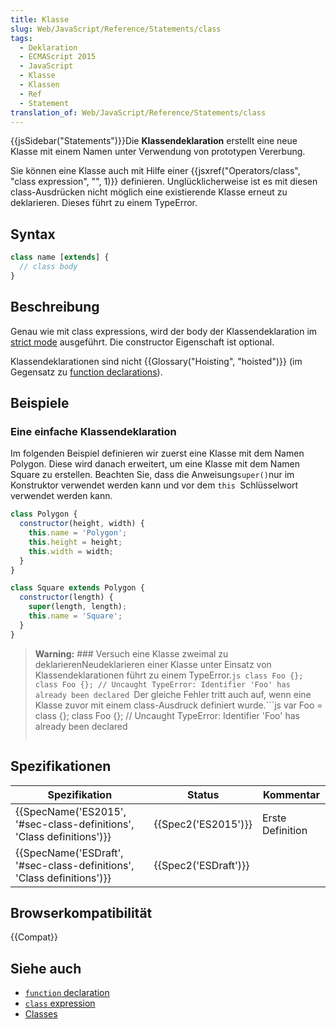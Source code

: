 ```yaml
---
title: Klasse
slug: Web/JavaScript/Reference/Statements/class
tags:
  - Deklaration
  - ECMAScript 2015
  - JavaScript
  - Klasse
  - Klassen
  - Ref
  - Statement
translation_of: Web/JavaScript/Reference/Statements/class
---
```

{{jsSidebar("Statements")}}Die **Klassendeklaration** erstellt eine neue Klasse mit einem Namen unter Verwendung von prototypen Vererbung.

Sie können eine Klasse auch mit Hilfe einer {{jsxref("Operators/class", "class expression", "", 1)}} definieren. Unglücklicherweise ist es mit diesen class-Ausdrücken nicht möglich eine existierende Klasse erneut zu deklarieren. Dieses führt zu einem TypeError.

## Syntax

```js
class name [extends] {
  // class body
}
```

## Beschreibung

Genau wie mit class expressions, wird der body der Klassendeklaration im [strict mode](/de/docs/Web/JavaScript/Reference/Strict_mode) ausgeführt. Die constructor Eigenschaft ist optional.

Klassendeklarationen sind nicht {{Glossary("Hoisting", "hoisted")}} (im Gegensatz zu [function declarations](/de/docs/Web/JavaScript/Reference/Statements/function)).

## Beispiele

### Eine einfache Klassendeklaration

Im folgenden Beispiel definieren wir zuerst eine Klasse mit dem Namen Polygon. Diese wird danach erweitert, um eine Klasse mit dem Namen Square zu erstellen. Beachten Sie, dass die Anweisung` super() `nur im Konstruktor verwendet werden kann und vor dem `this `Schlüsselwort verwendet werden kann.

```js
class Polygon {
  constructor(height, width) {
    this.name = 'Polygon';
    this.height = height;
    this.width = width;
  }
}

class Square extends Polygon {
  constructor(length) {
    super(length, length);
    this.name = 'Square';
  }
}
```

> **Warning:** ### Versuch eine Klasse zweimal zu deklarierenNeudeklarieren einer Klasse unter Einsatz von Klassendeklarationen führt zu einem TypeError.`js class Foo {}; class Foo {}; // Uncaught TypeError: Identifier 'Foo' has already been declared `Der gleiche Fehler tritt auch auf, wenn eine Klasse zuvor mit einem class-Ausdruck definiert wurde.```js
> var Foo = class {};
> class Foo {}; // Uncaught TypeError: Identifier 'Foo' has already been declared
>
> ```
>
> ```

## Spezifikationen

| Spezifikation                                                                                | Status                       | Kommentar        |
| -------------------------------------------------------------------------------------------- | ---------------------------- | ---------------- |
| {{SpecName('ES2015', '#sec-class-definitions', 'Class definitions')}} | {{Spec2('ES2015')}}     | Erste Definition |
| {{SpecName('ESDraft', '#sec-class-definitions', 'Class definitions')}} | {{Spec2('ESDraft')}} |                  |

## Browserkompatibilität

{{Compat}}

## Siehe auch

- [`function` declaration](/de/docs/Web/JavaScript/Reference/Statements/function)
- [`class` expression](/de/docs/Web/JavaScript/Reference/Operators/class)
- [Classes](/de/docs/Web/JavaScript/Reference/Classes)

